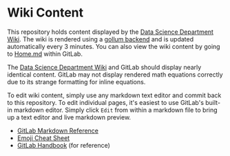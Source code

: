 # Wiki Content

This repository holds content displayed by the [Data Science Department Wiki](https://datascience.cookcountyassessor.com/wiki). The wiki is rendered using a [gollum backend](https://gitlab.com/ccao-data-science---modeling/documentation/wiki_content/-/tree/master) and is updated automatically every 3 minutes. You can also view the wiki content by going to [Home.md](Home.md) within GitLab.

The [Data Science Department Wiki](https://datascience.cookcountyassessor.com/wiki/) and GitLab should display nearly identical content. GitLab may not display rendered math equations correctly due to its strange formatting for inline equations.

To edit wiki content, simply use any markdown text editor and commit back to this repository. To edit individual pages, it's easiest to use GitLab's built-in markdown editor. Simply click `Edit` from within a markdown file to bring up a text editor and live markdown preview.

 * [GitLab Markdown Reference](https://docs.gitlab.com/ee/user/markdown.html)
 * [Emoji Cheat Sheet](https://gist.github.com/rxaviers/7360908)
 * [GitLab Handbook](https://about.gitlab.com/handbook/) (for reference)